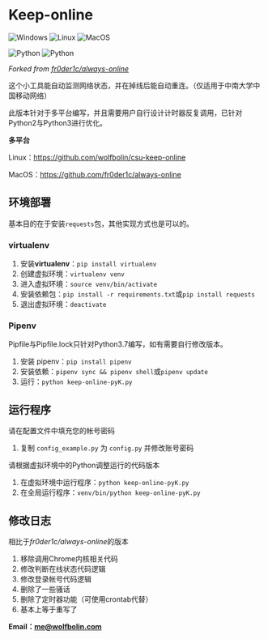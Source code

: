 # Keep-online

![Windows](https://img.shields.io/badge/Windows-Yes-green.svg)
![Linux](https://img.shields.io/badge/Linux-Yes-green.svg)
![MacOS](https://img.shields.io/badge/MacOS-Yes-green.svg)

![Python](https://img.shields.io/badge/Python-3.7-blue.svg)
![Python](https://img.shields.io/badge/Python-2.7-blue.svg)

*Forked from [fr0der1c/always-online](https://github.com/fr0der1c/always-online)*

这个小工具能自动监测网络状态，并在掉线后能自动重连。（仅适用于中南大学中国移动网络）

此版本针对于多平台编写，并且需要用户自行设计计时器反复调用，已针对Python2与Python3进行优化。

**多平台**

Linux：<https://github.com/wolfbolin/csu-keep-online>

MacOS：<https://github.com/fr0der1c/always-online>



## 环境部署

基本目的在于安装`requests`包，其他实现方式也是可以的。

### virtualenv

1. 安装**virtualenv**：`pip install virtualenv`
1. 创建虚拟环境：`virtualenv venv`
1. 进入虚拟环境：`source venv/bin/activate`
1. 安装依赖包：`pip install -r requirements.txt`或`pip install requests`
1. 退出虚拟环境：`deactivate`

### Pipenv

Pipfile与Pipfile.lock只针对Python3.7编写，如有需要自行修改版本。

1. 安装 pipenv：`pip install pipenv`
2. 安装依赖：`pipenv sync && pipenv shell`或`pipenv update`
3. 运行：`python keep-online-pyK.py`



## 运行程序

请在配置文件中填充您的帐号密码

1. 复制 `config_example.py` 为 `config.py` 并修改账号密码

请根据虚拟环境中的Python调整运行的代码版本

1. 在虚拟环境中运行程序：`python keep-online-pyK.py`
2. 在全局运行程序：`venv/bin/python keep-online-pyK.py`



## 修改日志

相比于*fr0der1c/always-online*的版本

1. 移除调用Chrome内核相关代码
2. 修改判断在线状态代码逻辑
3. 修改登录帐号代码逻辑
4. 删除了一些骚话
5. 删除了定时器功能（可使用crontab代替）
6. 基本上等于重写了



**Email：me@wolfbolin.com**